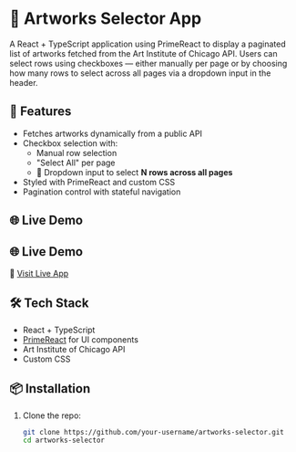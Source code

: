 # 🎨 Artworks Selector App

A React + TypeScript application using PrimeReact to display a paginated list of artworks fetched from the Art Institute of Chicago API. Users can select rows using checkboxes — either manually per page or by choosing how many rows to select across all pages via a dropdown input in the header.

## 🚀 Features

- Fetches artworks dynamically from a public API
- Checkbox selection with:
  - Manual row selection
  - "Select All" per page
  - 🔽 Dropdown input to select **N rows across all pages**
- Styled with PrimeReact and custom CSS
- Pagination control with stateful navigation

## 🌐 Live Demo

## 🌐 Live Demo

🎯  [Visit Live App](https://artwork-apitable.netlify.app/)

## 🛠️ Tech Stack

- React + TypeScript
- [PrimeReact](https://primereact.org/) for UI components
- Art Institute of Chicago API
- Custom CSS

## 📦 Installation

1. Clone the repo:
   ```bash
   git clone https://github.com/your-username/artworks-selector.git
   cd artworks-selector

